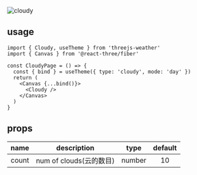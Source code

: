 ![cloudy](https://user-images.githubusercontent.com/6839576/83318092-191d4780-a264-11ea-9095-29d5ff180247.gif)

## usage

```tsx
import { Cloudy, useTheme } from 'threejs-weather'
import { Canvas } from '@react-three/fiber'

const CloudyPage = () => {
  const { bind } = useTheme({ type: 'cloudy', mode: 'day' })
  return (
    <Canvas {...bind()}>
      <Cloudy />
    </Canvas>
  )
}
```

## props

| name  |          description          |  type  | default |
| :---: | :---------------------------: | :----: | :-----: |
| count |  num of clouds(云的数目)  | number |   10   |